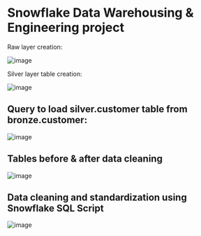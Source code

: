 # Snowflake Data Warehousing & Engineering project 

Raw layer creation:

![image](https://github.com/user-attachments/assets/394292c0-f211-4317-8875-9a79bf0ccb8d)

Silver layer table creation:

![image](https://github.com/user-attachments/assets/4d0eac12-822b-4815-93db-06a369b61f58)

## Query to load silver.customer table from bronze.customer:

![image](https://github.com/user-attachments/assets/3d8fdc8a-b79d-4cfe-8654-b64ff4f230f3)

## Tables before & after data cleaning ##

![image](https://github.com/user-attachments/assets/959311f7-5b34-42d1-8906-fc690e5543cb)

## Data cleaning and standardization using Snowflake SQL Script ##

![image](https://github.com/user-attachments/assets/9c55f3bd-a022-4264-b915-79bac2f0c9a2)
